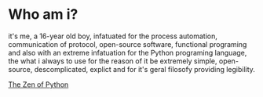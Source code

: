# Who am i?

it's me, a 16-year old boy, infatuated for the process automation, communication of protocol, open-source software, functional programing and also with an extreme infatuation for the Python programing language, the what i always to use for the reason of it be extremely simple, open-source, descomplicated, explict and for it's geral filosofy providing legibility.

[The Zen of Python](https://www.python.org/dev/peps/pep-0020/)

